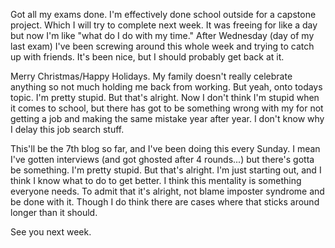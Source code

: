 Got all my exams done. I'm effectively done school outside for a capstone project. Which I will try to complete next week. It was freeing for like a day but now I'm like "what do I do with my time." After Wednesday (day of my last exam) I've been screwing around this whole week and trying to catch up with friends. It's been nice, but I should probably get back at it. 

Merry Christmas/Happy Holidays. My family doesn't really celebrate anything so not much holding me back from working. But yeah, onto todays topic. I'm pretty stupid. But that's alright. Now I don't think I'm stupid when it comes to school, but there has got to be something wrong with my for not getting a job and making the same mistake year after year. I don't know why I delay this job search stuff.

This'll be the 7th blog so far, and I've been doing this every Sunday. I mean I've gotten interviews (and got ghosted after 4 rounds...) but there's gotta be something. I'm pretty stupid. But that's alright. I'm just starting out, and I think I know what to do to get better. I think this mentality is something everyone needs. To admit that it's alright, not blame imposter syndrome and be done with it. Though I do think there are cases where that sticks around longer than it should. 

See you next week.